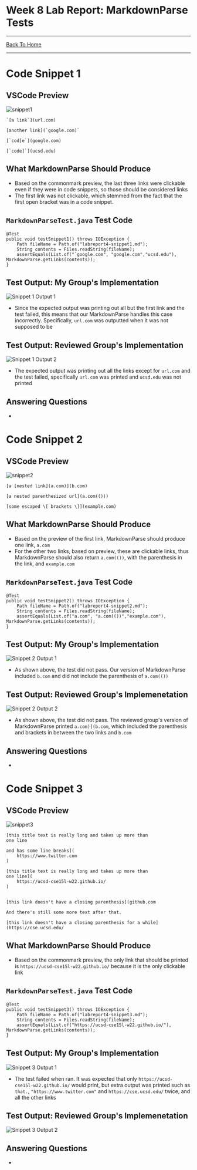 # Week 8 Lab Report: MarkdownParse Tests
---
[Back To Home](https://ryan-truong.github.io/cse15l-lab-reports/)

---

# Code Snippet 1

## VSCode Preview
![snippet1](/labreport4_pictures/snippet1.png)

```
`[a link`](url.com)

[another link](`google.com)`

[`cod[e`](google.com)

[`code]`](ucsd.edu)
```
## What MarkdownParse Should Produce
* Based on the commonmark preview, the last three links were clickable even if they were in code snippets, so those should be considered links
* The first link was not clickable, which stemmed from the fact that the first open bracket was in a code snippet.

## `MarkdownParseTest.java` Test Code
```
@Test
public void testSnippet1() throws IOException {
    Path fileName = Path.of("labreport4-snippet1.md");
    String contents = Files.readString(fileName);
    assertEquals(List.of("`google.com", "google.com","ucsd.edu"), MarkdownParse.getLinks(contents));
}
```

## Test Output: My Group's Implementation
![Snippet 1 Output 1](/labreport4_pictures/snippet1_output.png)

* Since the expected output was printing out all but the first link and the test failed, this means that our MarkdownParse handles this case incorrectly. Specifically, `url.com` was outputted when it was not supposed to be

## Test Output: Reviewed Group's Implementation
![Snippet 1 Output 2](/labreport4_pictures/snippet1_output2.png)

* The expected output was printing out all the links except for `url.com` and the test failed, specifically `url.com` was printed and `ucsd.edu` was not printed

## Answering Questions
* 


# Code Snippet 2

## VSCode Preview
![snippet2](/labreport4_pictures/snippet2.png)

```
[a [nested link](a.com)](b.com)

[a nested parenthesized url](a.com(()))

[some escaped \[ brackets \]](example.com)
```

## What MarkdownParse Should Produce
* Based on the preview of the first link, MarkdownParse should produce one link, `a.com`
* For the other two links, based on preview, these are clickable links, thus MarkdownParse should also return `a.com(())`, with the parenthesis in the link, and `example.com`

## `MarkdownParseTest.java` Test Code
```
@Test
public void testSnippet2() throws IOException {
    Path fileName = Path.of("labreport4-snippet2.md");
    String contents = Files.readString(fileName);
    assertEquals(List.of("a.com", "a.com(())","example.com"), MarkdownParse.getLinks(contents));
}
```

## Test Output: My Group's Implementation
![Snippet 2 Output 1](/labreport4_pictures/snippet2_output.png)

* As shown above, the test did not pass. Our version of MarkdownParse included `b.com` and did not include the parenthesis of `a.com(())` 

## Test Output: Reviewed Group's Implemenetation
![Snippet 2 Output 2](/labreport4_pictures/snippet2_output2.png)

* As shown above, the test did not pass. The reviewed group's version of MarkdownParse printed `a.com)](b.com`, which included the parenthesis and brackets in between the two links and `b.com`

## Answering Questions
* 

# Code Snippet 3

## VSCode Preview
![snippet3](/labreport4_pictures/snippet3.png)

```
[this title text is really long and takes up more than 
one line

and has some line breaks](
    https://www.twitter.com
)

[this title text is really long and takes up more than 
one line](
    https://ucsd-cse15l-w22.github.io/
)


[this link doesn't have a closing parenthesis](github.com

And there's still some more text after that.

[this link doesn't have a closing parenthesis for a while](https://cse.ucsd.edu/
```

## What MarkdownParse Should Produce
* Based on the commonmark preview, the only link that should be printed is `https://ucsd-cse15l-w22.github.io/` because it is the only clickable link

## `MarkdownParseTest.java` Test Code
```
@Test
public void testSnippet3() throws IOException {
    Path fileName = Path.of("labreport4-snippet3.md");
    String contents = Files.readString(fileName);
    assertEquals(List.of("https://ucsd-cse15l-w22.github.io/"), MarkdownParse.getLinks(contents));
}
```
## Test Output: My Group's Implementation
![Snippet 3 Output 1](/labreport4_pictures/snippet3_output.png)

* The test failed when ran. It was expected that only `https://ucsd-cse15l-w22.github.io/` would print, but extra output was printed such as `that.`, `"https://www.twitter.com"` and `https://cse.ucsd.edu/` twice, and all the other links

## Test Output: Reviewed Group's Implemenetation
![Snippet 3 Output 2](/labreport4_pictures/snippet3_output2.png)

## Answering Questions
* 
